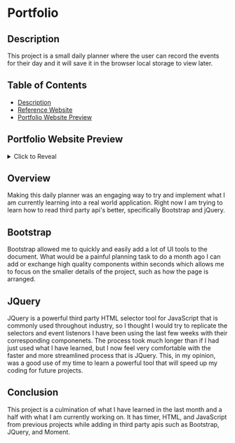 # Portfolio

## Description

This project is a small daily planner where the user can record the events for their day and it will save it in the browser local storage to view later.

## Table of Contents
- [Description](#description)
- [Reference Website](#reference-website)
- [Portfolio Website Preview](#portfolio-website-preview)

## Portfolio Website Preview

<details>
<summary>Click to Reveal</summary>

[![Screenshot of Website](assets/websitepreview.png)](website address)
Click the preview to be redirected to the website!

</details>

## Overview

Making this daily planner was an engaging way to try and implement what I am currently learning into a real world application. 
Right now I am trying to learn how to read third party api's better, specifically Bootstrap and jQuery.

## Bootstrap

Bootstrap allowed me to quickly and easily add a lot of UI tools to the document. What would be a painful planning task to do a month ago I can add or exchange high quality components within seconds which allows me to focus on the smaller details of the project, such as how the page is arranged. 

## JQuery

JQuery is a powerful third party HTML selector tool for JavaScript that is commonly used throughout industry, so I thought I would try to replicate the selectors and event listenors I have been using the last few weeks with their corresponding componenets. The process took much longer than if I had just used what I have learned, but I now feel very comfortable with the faster and more streamlined process that is JQuery. This, in my opinion, was a good use of my time to learn a powerful tool that will speed up my coding for future projects.

## Conclusion

This project is a culmination of what I have learned in the last month and a half with what I am currently working on. It has timer, HTML, and JavaScript from previous projects while adding in third party apis such as Bootstrap, JQuery, and Moment. 
